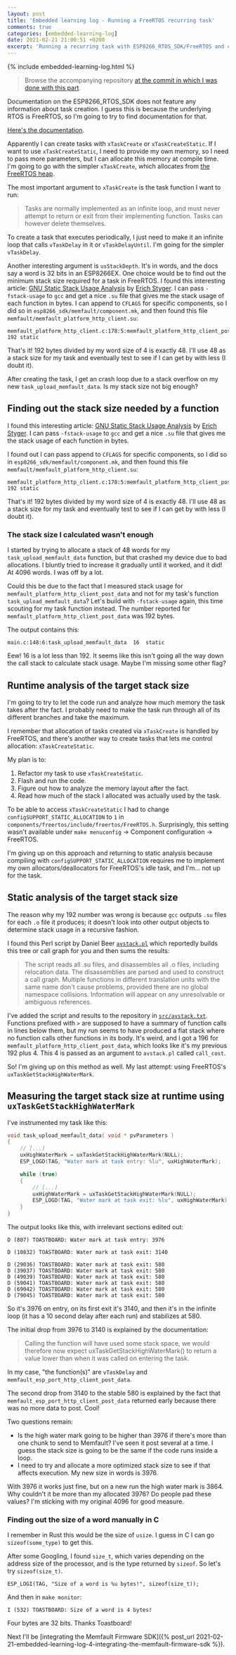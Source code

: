 ```yaml
---
layout: post
title: 'Embedded learning log - Running a FreeRTOS recurring task'
comments: true
categories: [embedded-learning-log]
date: 2021-02-21 21:00:51 +0200
excerpt: 'Running a recurring task with ESP8266_RTOS_SDK/FreeRTOS and calculating the stack size needed by a C function'
---
```


{% include embedded-learning-log.html %}

> Browse the accompanying repository [at the commit in which I was done with this part](https://github.com/fnune/toastboard/tree/061238f3ccffd2f7f13eb0a4d0844fc31d5ad9c8).

Documentation on the ESP8266_RTOS_SDK does not feature any information about task creation. I guess this is because the underlying RTOS is FreeRTOS, so I'm going to try to find documentation for that.

[Here's the documentation](https://www.freertos.org/a00125.html).

Apparently I can create tasks with `xTaskCreate` or `xTaskCreateStatic`. If I want to use `xTaskCreateStatic`, I need to provide my own memory, so I need to pass more parameters, but I can allocate this memory at compile time. I'm going to go with the simpler `xTaskCreate`, which allocates from [the FreeRTOS heap](https://www.freertos.org/a00111.html).

The most important argument to `xTaskCreate` is the task function I want to run:

> Tasks are normally implemented as an infinite loop, and must never attempt to return or exit from their implementing function. Tasks can however delete themselves.

To create a task that executes periodically, I just need to make it an infinite loop that calls `vTaskDelay` in it or `vTaskDelayUntil`. I'm going for the simpler `vTaskDelay`.

Another interesting argument is `usStackDepth`. It's in words, and the docs say a word is 32 bits in an ESP8266EX. One choice would be to find out the minimum stack size required for a task in FreeRTOS. I found this interesting article: [GNU Static Stack Usage Analysis](https://mcuoneclipse.com/2015/08/21/gnu-static-stack-usage-analysis/) by [Erich Styger](https://mcuoneclipse.com/author/mcuoneclipse/). I can pass `-fstack-usage` to `gcc` and get a nice `.su` file that gives me the stack usage of each function in bytes. I can append to `CFLAGS` for specific components, so I did so in `esp8266_sdk/memfault/component.mk`, and then found this file `memfault/memfault_platform_http_client.su`:

```
memfault_platform_http_client.c:178:5:memfault_platform_http_client_post_data	192	static
```

That's it! 192 bytes divided by my word size of 4 is exactly 48. I'll use 48 as a stack size for my task and eventually test to see if I can get by with less (I doubt it).

After creating the task, I get an crash loop due to a stack overflow on my new `task_upload_memfault_data`. Is my stack size not big enough?

## Finding out the stack size needed by a function

I found this interesting article: [GNU Static Stack Usage Analysis](https://mcuoneclipse.com/2015/08/21/gnu-static-stack-usage-analysis/) by [Erich Styger](https://mcuoneclipse.com/author/mcuoneclipse/). I can pass `-fstack-usage` to `gcc` and get a nice `.su` file that gives me the stack usage of each function in bytes.

I found out I can pass append to `CFLAGS` for specific components, so I did so in `esp8266_sdk/memfault/component.mk`, and then found this file `memfault/memfault_platform_http_client.su`:

```
memfault_platform_http_client.c:178:5:memfault_platform_http_client_post_data	192	static
```

That's it! 192 bytes divided by my word size of 4 is exactly 48. I'll use 48 as a stack size for my task and eventually test to see if I can get by with less (I doubt it).

### The stack size I calculated wasn't enough

I started by trying to allocate a stack of 48 words for my `task_upload_memfault_data` function, but that crashed my device due to bad allocations. I bluntly tried to increase it gradually until it worked, and it did! At 4096 words. I was off by a lot.

Could this be due to the fact that I measured stack usage for `memfault_platform_http_client_post_data` and not for my task's function `task_upload_memfault_data`? Let's build with `-fstack-usage` again, this time scouting for my task function instead. The number reported for `memfault_platform_http_client_post_data` was 192 bytes.

The output contains this:

```
main.c:148:6:task_upload_memfault_data	16	static
```

Eew! 16 is a lot less than 192. It seems like this isn't going all the way down the call stack to calculate stack usage. Maybe I'm missing some other flag?

## Runtime analysis of the target stack size

I'm going to try to let the code run and analyze how much memory the task takes after the fact. I probably need to make the task run through all of its different branches and take the maximum.

I remember that allocation of tasks created via `xTaskCreate` is handled by FreeRTOS, and there's another way to create tasks that lets me control allocation: `xTaskCreateStatic`.

My plan is to:

1. Refactor my task to use `xTaskCreateStatic`.
2. Flash and run the code.
3. Figure out how to analyze the memory layout after the fact.
4. Read how much of the stack I allocated was actually used by the task.

To be able to access `xTaskCreateStatic` I had to change `configSUPPORT_STATIC_ALLOCATION` to `1` in `components/freertos/include/freertos/FreeRTOS.h`. Surprisingly, this setting wasn't available under `make menuconfig` -> Component configuration -> FreeRTOS.

I'm giving up on this approach and returning to static analysis because compiling with `configSUPPORT_STATIC_ALLOCATION` requires me to implement my own allocators/deallocators for FreeRTOS's idle task, and I'm... not up for the task.

## Static analysis of the target stack size

The reason why my 192 number was wrong is because `gcc` outputs `.su` files for each `.o` file it produces; it doesn't look into other output objects to determine stack usage in a recursive fashion.

I found this Perl script by Daniel Beer [`avstack.pl`](https://dlbeer.co.nz/oss/avstack.html) which reportedly builds this tree or call graph for you and then sums the results:

> The script reads all .su files, and disassembles all .o files, including relocation data. The disassemblies are parsed and used to construct a call graph. Multiple functions in different translation units with the same name don't cause problems, provided there are no global namespace collisions. Information will appear on any unresolvable or ambiguous references.

I've added the script and results to the repository in [`src/avstack.txt`](src/avstack.txt). Functions prefixed with `>` are supposed to have a summary of function calls in lines below them, but my run seems to have produced a flat stack where no function calls other functions in its body. It's weird, and I got a 196 for `memfault_platform_http_client_post_data`, which looks like it's my previous 192 plus 4. This 4 is passed as an argument to `avstack.pl` called `call_cost`.

So! I'm giving up on this method as well. My last attempt: using FreeRTOS's `uxTaskGetStackHighWaterMark`.

## Measuring the target stack size at runtime using `uxTaskGetStackHighWaterMark`

I've instrumented my task like this:

```c
void task_upload_memfault_data( void * pvParameters )
{
    // [...]
    uxHighWaterMark = uxTaskGetStackHighWaterMark(NULL);
    ESP_LOGD(TAG, "Water mark at task entry: %lu", uxHighWaterMark);

    while (true)
    {
        // [...]
        uxHighWaterMark = uxTaskGetStackHighWaterMark(NULL);
        ESP_LOGD(TAG, "Water mark at task exit: %lu", uxHighWaterMark);
    }
}
```

The output looks like this, with irrelevant sections edited out:

```
D (807) TOASTBOARD: Water mark at task entry: 3976

D (10832) TOASTBOARD: Water mark at task exit: 3140

D (29036) TOASTBOARD: Water mark at task exit: 580
D (39037) TOASTBOARD: Water mark at task exit: 580
D (49039) TOASTBOARD: Water mark at task exit: 580
D (59041) TOASTBOARD: Water mark at task exit: 580
D (69042) TOASTBOARD: Water mark at task exit: 580
D (79045) TOASTBOARD: Water mark at task exit: 580
```

So it's 3976 on entry, on its first exit it's 3140, and then it's in the infinite loop (it has a 10 second delay after each run) and stabilizes at 580.

The initial drop from 3976 to 3140 is explained by the documentation:

> Calling the function will have used some stack space, we would therefore now expect uxTaskGetStackHighWaterMark() to return a value lower than when it was called on entering the task.

In my case, "the function(s)" are `vTaskDelay` and `memfault_esp_port_http_client_post_data`.

The second drop from 3140 to the stable 580 is explained by the fact that `memfault_esp_port_http_client_post_data` returned early because there was no more data to post. Cool!

Two questions remain:

- Is the high water mark going to be higher than 3976 if there's more than one chunk to send to Memfault? I've seen it post several at a time. I guess the stack size is going to be the same if the code runs inside a loop.
- I need to try and allocate a more optimized stack size to see if that affects execution. My new size in words is 3976.

With 3976 it works just fine, but on a new run the high water mark is 3864. Why couldn't it be more than my allocated 3976? Do people pad these values? I'm sticking with my original 4096 for good measure.

### Finding out the size of a word manually in C

I remember in Rust this would be the size of `usize`. I guess in C I can go `sizeof(some_type)` to get this.

After some Googling, I found `size_t`, which varies depending on the address size of the processor, and is the type returned by `sizeof`. So let's try `sizeof(size_t)`.

```
ESP_LOGI(TAG, "Size of a word is %u bytes!", sizeof(size_t));
```

And then in `make monitor`:

```
I (532) TOASTBOARD: Size of a word is 4 bytes!
```

Four bytes are 32 bits. Thanks Toastboard!

Next I'll be [integrating the Memfault Firmware SDK]({% post_url 2021-02-21-embedded-learning-log-4-integrating-the-memfault-firmware-sdk %}).
